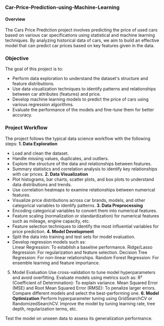 ### Car-Price-Prediction-using-Machine-Learning
#### Overview
The Cars Price Prediction project involves predicting the price of used cars based on various car specifications using statistical and machine learning techniques. By analyzing historical data of cars, we aim to build an effective model that can predict car prices based on key features given in the data.   
### Objective
The goal of this project is to:  
- Perform data exploration to understand the dataset's structure and feature distributions.
- Use data visualization techniques to identify patterns and relationships between car attributes (features) and price.
- Develop machine learning models to predict the price of cars using various regression algorithms.
- Evaluate the performance of the models and fine-tune them for better accuracy.

### Project Workflow
The project follows the typical data science workflow with the following steps:
**1. Data Exploration**
- Load and clean the dataset.
- Handle missing values, duplicates, and outliers.
- Explore the structure of the data and relationships between features.
- Summary statistics and correlation analysis to identify key relationships with car prices.
**2. Data Visualization**
- Plot histograms, bar charts, scatter plots, and box plots to understand data distributions and trends.
- Use correlation heatmaps to examine relationships between numerical features.
- Visualize price distributions across car brands, models, and other categorical variables to identify patterns.
**3. Data Preprocessing**
- Encoding categorical variables to convert them into numerical features.
- Feature scaling (normalization or standardization) for numerical features such as mileage, engine capacity, etc.
- Feature selection techniques to identify the most influential variables for price prediction.
**4. Model Development**
- Split the data into training and test sets for model evaluation.
- Develop regression models such as:  
Linear Regression: To establish a baseline performance.
Ridge/Lasso Regression: For regularization and feature selection.
Decision Tree Regression: For non-linear relationships.
Random Forest Regression: For ensemble learning and feature importance.
5. Model Evaluation
Use cross-validation to tune model hyperparameters and avoid overfitting.
Evaluate models using metrics such as:
R² (Coefficient of Determination): To explain variance.
Mean Squared Error (MSE) and Root Mean Squared Error (RMSE): To penalize larger errors.
Compare different models and select the best-performing one.
**6. Model Optimization**
Perform hyperparameter tuning using GridSearchCV or RandomizedSearchCV.
Improve the model by tuning learning rate, tree depth, regularization terms, etc.

Test the model on unseen data to assess its generalization performance.
  
